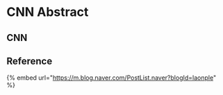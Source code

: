 # CNN Abstract

## CNN



## Reference

{% embed url="https://m.blog.naver.com/PostList.naver?blogId=laonple" %}



